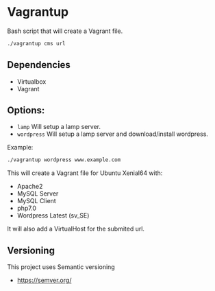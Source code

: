 # Vagrantup

Bash script that will create a Vagrant file.

``` bash
./vagrantup cms url
```

## Dependencies

* Virtualbox
* Vagrant

## Options:

* `lamp`      Will setup a lamp server.
* `wordpress` Will setup a lamp server and download/install wordpress.

Example:

``` bash
./vagrantup wordpress www.example.com
```

This will create a Vagrant file for Ubuntu Xenial64 with: 

* Apache2
* MySQL Server
* MySQL Client
* php7.0
* Wordpress Latest (sv_SE)

It will also add a VirtualHost for the submited url.

## Versioning

This project uses Semantic versioning

* https://semver.org/
